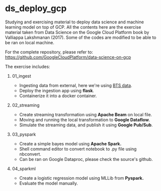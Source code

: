 # ds_deploy_gcp
Studying and exercising material to deploy data science and machine learning model on top of GCP. All the contents here are the exercise material taken from Data Science on the Google Cloud Platform book by Valliappa Lakshmanan (2017). Some of the codes are modified to be able to be ran on local machine. 

For the complete repository, please refer to: https://github.com/GoogleCloudPlatform/data-science-on-gcp

The exercise includes:
1. 01_ingest
   - Ingesting data from external, here we're using <a href="www.transtats.bts.gov">BTS data</a>.
   - Deploy the ingestion app using <b>flask</b>.
   - Containerize it into a docker container.

2. 02_streaming
   - Create streaming transformation using <b>Apache Beam</b> on local file.
   - Moving and running the local transformation to <b>Google Dataflow</b>.
   - Simulate the streaming data, and publish it using <b>Google Pub/Sub</b>.
  
3. 03_pyspark
   - Create a simple bayes model using <b>Apache Spark.</b>
   - Shell command editor to convert notebook to .py file using nbconvert.
   - Can be ran on Google Dataproc, please check the source's github.
  
4. 04_sparkml
   - Create a logistic regression model using MLLib from <b>Pyspark.</b>
   - Evaluate the model manually.
